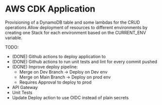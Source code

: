 # AWS CDK Application

Provisioning of a DynamoDB table and some lambdas for the CRUD operations
Allow deployment of resources to different environments by creating one Stack for each environment based on the CURRENT_ENV variable.

TODO: 
- (DONE) Github actions to deploy application to 
- (DONE) Github actions to run unit tests and lint for every commit pushed
- (DONE) Improve deploy pipeline:
    - Merge on Dev Branch -> Deploy on Dev env
    - Merge on Main Branch -> Deploy on prod env
    - Requires Approval to deploy to prod
- API Gateway
- Unit Tests
- Update Deploy action to use OIDC instead of plain secrets
